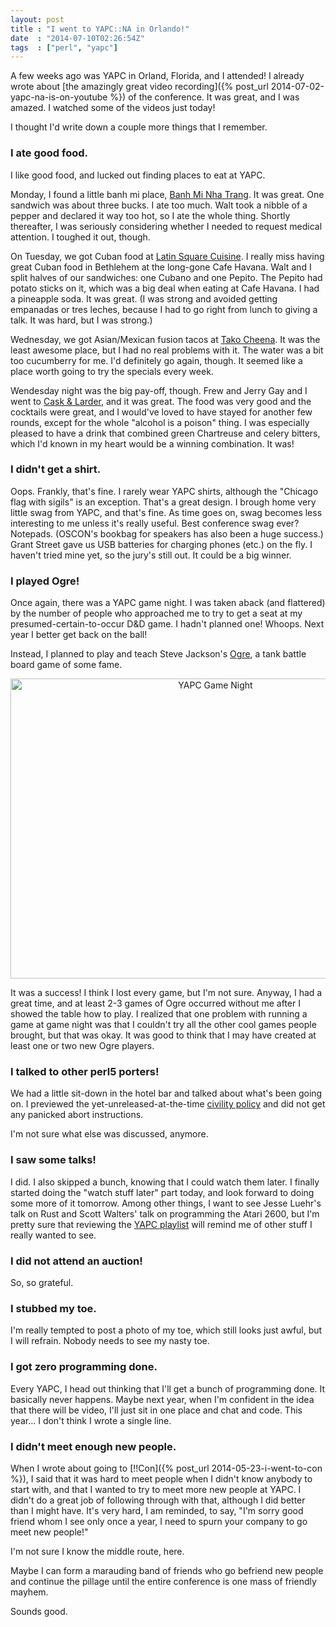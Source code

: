 ```yaml
---
layout: post
title : "I went to YAPC::NA in Orlando!"
date  : "2014-07-10T02:26:54Z"
tags  : ["perl", "yapc"]
---
```

A few weeks ago was YAPC in Orland, Florida, and I attended!  I already wrote
about [the amazingly great video
recording]({% post_url 2014-07-02-yapc-na-is-on-youtube %}) of the conference.  It
was great, and I was amazed.  I watched some of the videos just today!

I thought I'd write down a couple more things that I remember.

### I ate good food.

I like good food, and lucked out finding places to eat at YAPC.

Monday, I found a little banh mi place, [Banh Mi Nha
Trang](http://www.yelp.com/biz/banh-mi-nha-trang-orlando).  It was great.  One
sandwich was about three bucks.  I ate too much.  Walt took a nibble of a
pepper and declared it way too hot, so I ate the whole thing.  Shortly
thereafter, I was seriously considering whether I needed to request medical
attention.  I toughed it out, though.

On Tuesday, we got Cuban food at [Latin Square
Cuisine](http://www.yelp.com/biz/latin-square-cuisine-orlando).  I really miss
having great Cuban food in Bethlehem at the long-gone Cafe Havana.  Walt and I
split halves of our sandwiches: one Cubano and one Pepito.  The Pepito had
potato sticks on it, which was a big deal when eating at Cafe Havana.  I had a
pineapple soda.  It was great.  (I was strong and avoided getting empanadas or
tres leches, because I had to go right from lunch to giving a talk.  It was
hard, but I was strong.)

Wednesday, we got Asian/Mexican fusion tacos at [Tako
Cheena](http://www.yelp.com/biz/tako-cheena-orlando).  It was the least awesome
place, but I had no real problems with it.  The water was a bit too cucumberry
for me.  I'd definitely go again, though.  It seemed like a place worth going
to try the specials every week.

Wendesday night was the big pay-off, though.  Frew and Jerry Gay and I went to
[Cask & Larder](http://www.yelp.com/biz/cask-and-larder-winter-park), and it
was great.  The food was very good and the cocktails were great, and I would've
loved to have stayed for another few rounds, except for the whole "alcohol is a
poison" thing.  I was especially pleased to have a drink that combined green
Chartreuse and celery bitters, which I'd known in my heart would be a winning
combination.  It was!

### I didn't get a shirt.

Oops.  Frankly, that's fine.  I rarely wear YAPC shirts, although the "Chicago
flag with sigils" is an exception.  That's a great design.  I brough home very
little swag from YAPC, and that's fine.  As time goes on, swag becomes less
interesting to me unless it's really useful.  Best conference swag ever?
Notepads.  (OSCON's bookbag for speakers has also been a huge success.)  Grant
Street gave us USB batteries for charging phones (etc.) on the fly.  I haven't
tried mine yet, so the jury's still out.  It could be a big winner.

### I played Ogre!

Once again, there was a YAPC game night.  I was taken aback (and flattered) by
the number of people who approached me to try to get a seat at my
presumed-certain-to-occur D&D game.  I hadn't planned one!  Whoops.  Next year I better
get back on the ball!

Instead, I planned to play and teach Steve Jackson's
[Ogre](http://www.sjgames.com/ogre/), a tank battle board game of some fame.

<center><a href="https://www.flickr.com/photos/rjbs/14522435732" title="YAPC
Game Night by Ricardo SIGNES, on Flickr"><img
src="https://farm3.staticflickr.com/2913/14522435732_a1475937a8_z.jpg"
width="640" height="480" alt="YAPC Game Night"></a></center>

It was a success!  I think I lost every game, but I'm not sure.  Anyway, I had
a great time, and at least 2-3 games of Ogre occurred without me after I showed
the table how to play.  I realized that one problem with running a game at game
night was that I couldn't try all the other cool games people brought, but that
was okay.  It was good to think that I may have created at least one or two new
Ogre players.

### I talked to other perl5 porters!

We had a little sit-down in the hotel bar and talked about what's been going
on.  I previewed the yet-unreleased-at-the-time [civility
policy](http://markmail.org/message/jwojtqtkurw7byrr) and did not get any
panicked abort instructions.

I'm not sure what else was discussed, anymore.

### I saw some talks!

I did.  I also skipped a bunch, knowing that I could watch them later.  I
finally started doing the "watch stuff later" part today, and look forward to
doing some more of it tomorrow.  Among other things, I want to see Jesse
Luehr's talk on Rust and Scott Walters' talk on programming the Atari 2600, but
I'm pretty sure that reviewing the [YAPC
playlist](https://www.youtube.com/playlist?list=PLA9_Hq3zhoFy5jmj6_Fd2YMuOjsovaIh-)
will remind me of other stuff I really wanted to see.

### I did not attend an auction!

So, so grateful.

### I stubbed my toe.

I'm really tempted to post a photo of my toe, which still looks just awful, but
I will refrain.  Nobody needs to see my nasty toe.

### I got zero programming done.

Every YAPC, I head out thinking that I'll get a bunch of programming done.  It
basically never happens.  Maybe next year, when I'm confident in the idea that
there will be video, I'll just sit in one place and chat and code.  This
year… I don't think I wrote a single line.

### I didn't meet enough new people.

When I wrote about going to [!!Con]({% post_url 2014-05-23-i-went-to-con %}),
I said that it was hard to meet people when I didn't know anybody to start
with, and that I wanted to try to meet more new people at YAPC.  I didn't do a
great job of following through with that, although I did better than I might
have.  It's very hard, I am reminded, to say, "I'm sorry good friend whom I see
only once a year, I need to spurn your company to go meet new people!"

I'm not sure I know the middle route, here.

Maybe I can form a marauding band of friends who go befriend new people and
continue the pillage until the entire conference is one mass of friendly
mayhem.

Sounds good.

